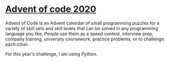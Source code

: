 # [Advent of code 2020](https://adventofcode.com/2020/about)

Advent of Code is an Advent calendar of small programming puzzles for a variety of skill sets and skill levels that can be solved in any programming language you like. People use them as a speed contest, interview prep, company training, university coursework, practice problems, or to challenge each other.

For this year's challenge, I am using Python. 
